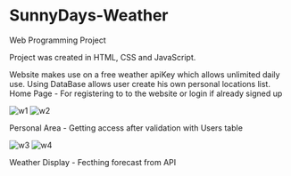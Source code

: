 # SunnyDays-Weather
Web Programming Project

Project was created in HTML, CSS and JavaScript.

Website makes use on a free weather apiKey which allows unlimited daily use.
Using DataBase allows user create his own personal locations list.
Home Page - For registering to to the website or login if already signed up

![w1](https://user-images.githubusercontent.com/72853162/108845680-63123e80-75e6-11eb-90e0-85e3d4dbb899.JPG)
![w2](https://user-images.githubusercontent.com/72853162/108845686-63aad500-75e6-11eb-9434-fd8b0cdd22a4.JPG)

Personal Area - Getting access after validation with Users table

![w3](https://user-images.githubusercontent.com/72853162/108846242-07948080-75e7-11eb-9160-c837a2262ccf.JPG)
![w4](https://user-images.githubusercontent.com/72853162/108846246-082d1700-75e7-11eb-992c-556af21fc621.JPG)

Weather Display - Fecthing forecast from API



